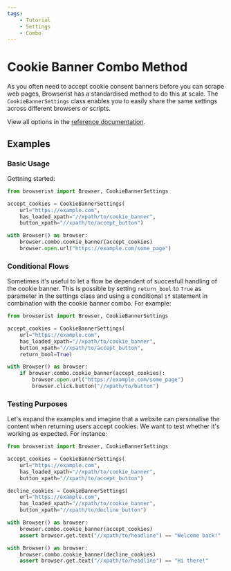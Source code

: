 ```yaml
---
tags:
    - Tutorial
    - Settings
    - Combo
---
```


# Cookie Banner Combo Method
As you often need to accept cookie consent banners before you can scrape web pages, Browserist has a standardised method to do this at scale. The `CookieBannerSettings` class enables you to easily share the same settings across different browsers or scripts.

View all options in the [reference documentation](../../reference/browser/combo/cookie-banner.md#cookiebannersettings).

## Examples
### Basic Usage
Gettning started:

```python linenums="1"
from browserist import Browser, CookieBannerSettings

accept_cookies = CookieBannerSettings(
    url="https://example.com",
    has_loaded_xpath="//xpath/to/cookie_banner",
    button_xpath="//xpath/to/accept_button")

with Browser() as browser:
    browser.combo.cookie_banner(accept_cookies)
    browser.open.url("https://example.com/some_page")
```

### Conditional Flows
Sometimes it's useful to let a flow be dependent of succesfull handling of the cookie banner. This is possible by setting `return_bool` to `True` as parameter in the settings class and using a conditional `if` statement in combination with the cookie banner combo. For example:

```python linenums="1"
from browserist import Browser, CookieBannerSettings

accept_cookies = CookieBannerSettings(
    url="https://example.com",
    has_loaded_xpath="//xpath/to/cookie_banner",
    button_xpath="//xpath/to/accept_button",
    return_bool=True)

with Browser() as browser:
    if browser.combo.cookie_banner(accept_cookies):
        browser.open.url("https://example.com/some_page")
        browser.click.button("//xpath/to/button")
```

### Testing Purposes
Let's expand the examples and imagine that a website can personalise the content when returning users accept cookies. We want to test whether it's working as expected. For instance:

```python linenums="1"
from browserist import Browser, CookieBannerSettings

accept_cookies = CookieBannerSettings(
    url="https://example.com",
    has_loaded_xpath="//xpath/to/cookie_banner",
    button_xpath="//xpath/to/accept_button")

decline_cookies = CookieBannerSettings(
    url="https://example.com",
    has_loaded_xpath="//xpath/to/cookie_banner",
    button_xpath="//xpath/to/decline_button")

with Browser() as browser:
    browser.combo.cookie_banner(accept_cookies)
    assert browser.get.text("//xpath/to/headline") == "Welcome back!"

with Browser() as browser:
    browser.combo.cookie_banner(decline_cookies)
    assert browser.get.text("//xpath/to/headline") == "Hi there!"
```

